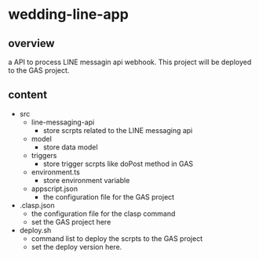 # wedding-line-app

## overview

a API to process LINE messagin api webhook.
This project will be deployed to the GAS project.


## content

- src 
  - line-messaging-api
    - store scrpts related to the LINE messaging api
  - model
    - store data model
  - triggers
    - store trigger scrpts like doPost method in GAS
  - environment.ts
    - store environment variable
  - appscript.json
    - the configuration file for the GAS project
- .clasp.json
  - the configuration file for the clasp command
  - set the GAS project here
- deploy.sh
  - command list to deploy the scrpts to the GAS project
  - set the deploy version here.